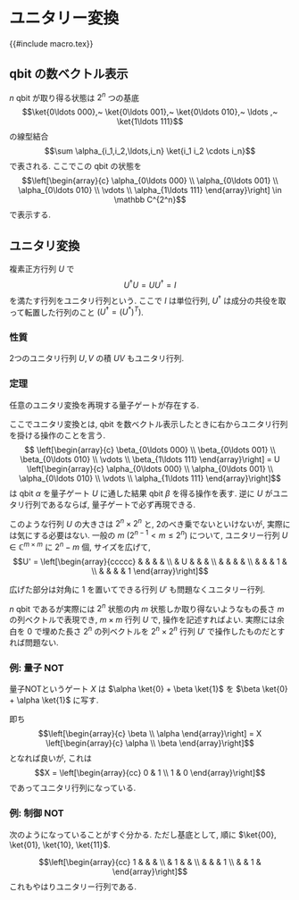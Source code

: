 # ユニタリー変換

{{#include macro.tex}}

## qbit の数ベクトル表示

$n$ qbit が取り得る状態は $2^n$ つの基底
$$\ket{0\ldots 000},~
\ket{0\ldots 001},~
\ket{0\ldots 010},~
\ldots ,~
\ket{1\ldots 111}$$
の線型結合
$$\sum \alpha_{i_1,i_2,\ldots,i_n} \ket{i_1 i_2 \cdots i_n}$$
で表される.
ここでこの qbit の状態を
$$\left[\begin{array}{c}
\alpha_{0\ldots 000} \\
\alpha_{0\ldots 001} \\
\alpha_{0\ldots 010} \\
\vdots \\
\alpha_{1\ldots 111}
\end{array}\right] \in \mathbb C^{2^n}$$
で表示する.

## ユニタリ変換

複素正方行列 $U$ で
$$U^\dagger U = UU^\dagger = I$$
を満たす行列をユニタリ行列という.
ここで $I$ は単位行列,
$U^\dagger$ は成分の共役を取って転置した行列のこと $(U^\dagger = (U^*)^T)$.

### 性質

2つのユニタリ行列 $U,V$ の積 $UV$ もユニタリ行列.

### 定理

任意のユニタリ変換を再現する量子ゲートが存在する.

ここでユニタリ変換とは, qbit を数ベクトル表示したときに右からユニタリ行列を掛ける操作のことを言う.
$$
\left[\begin{array}{c}
\beta_{0\ldots 000} \\
\beta_{0\ldots 001} \\
\beta_{0\ldots 010} \\
\vdots \\
\beta_{1\ldots 111}
\end{array}\right] =
U
\left[\begin{array}{c}
\alpha_{0\ldots 000} \\
\alpha_{0\ldots 001} \\
\alpha_{0\ldots 010} \\
\vdots \\
\alpha_{1\ldots 111}
\end{array}\right]$$
は qbit $\alpha$ を量子ゲート $U$ に通した結果 qbit $\beta$ を得る操作を表す.
逆に $U$ がユニタリ行列であるならば, 量子ゲートで必ず再現できる.

このような行列 $U$ の大きさは $2^n \times 2^n$ と, 2のべき乗でないといけないが,
実際には気にする必要はない.
一般の $m$ ($2^{n-1} \lt m \leq 2^n$) について,
ユニタリー行列 $U \in \mathbb{C}^{m\times m}$ に $2^n-m$ 個, サイズを広げて,
$$U' = \left[\begin{array}{ccccc}
 & & & & \\
 & U & & & \\
 & & & & \\
 & & & 1 & \\
 & & & & 1
\end{array}\right]$$

広げた部分は対角に $1$ を置いてできる行列 $U'$ も問題なくユニタリー行列.

$n$ qbit であるが実際には $2^n$ 状態の内 $m$ 状態しか取り得ないようなもの長さ $m$ の列ベクトルで表現でき, $m \times m$ 行列 $U$ で, 操作を記述すればよい.
実際には余白を $0$ で埋めた長さ $2^n$ の列ベクトルを $2^n \times 2^n$ 行列 $U'$ で操作したものだとすれば問題ない.

### 例: 量子 NOT

量子NOTというゲート $X$ は
$\alpha \ket{0} + \beta \ket{1}$ を
$\beta \ket{0} + \alpha \ket{1}$ に写す.

即ち
$$\left[\begin{array}{c}
\beta \\
\alpha
\end{array}\right] =
X
\left[\begin{array}{c}
\alpha \\
\beta
\end{array}\right]$$
となれば良いが, これは
$$X = \left[\begin{array}{cc} 0 & 1 \\ 1 & 0 \end{array}\right]$$
であってユニタリ行列になっている.

### 例: 制御 NOT

次のようになっていることがすぐ分かる.
ただし基底として, 順に
$\ket{00}, \ket{01}, \ket{10}, \ket{11}$.

$$\left[\begin{array}{cc}
1 & & & \\
& 1 & & \\
& & & 1 \\
& & 1 &
\end{array}\right]$$
これもやはりユニタリー行列である.
